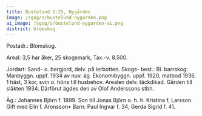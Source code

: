```yaml
---
title: Bustelund 1:25, Nygården
image: /sgog/s/bustelund-nygarden.png
ai_image: /sgog/s/bustelund-nygarden-ai.png
district: blomskog
---
```


Postadr.: Blomskog.

Areal: 3,5 har åker, 25 skogsmark, Tax.-v. 8.500.

Jordart: Sand- o. bergjord, delv. på lerbotten. Skogs- best.: Bl. barrskog:
Manbyggn. uppf. 1934 av nuv. äg. Ekonomibyggn. uppf. 1920, matbod 1936. 1 häst,
3 kor, svin o. höns till husbehov. Arealen delv. täckdikad. Gården till
släkten 1934. Därförut ägdes den av Olof Anderssons stbh.

Äg.: Johannes Björn f. 1899. Son till Jonas Björn o. h. h. Kristina f, Larsson.
Gift med Elin f. Aronsson• Barn: Paul Ingvar f. 34, Gerda Sigrid f. 41.
